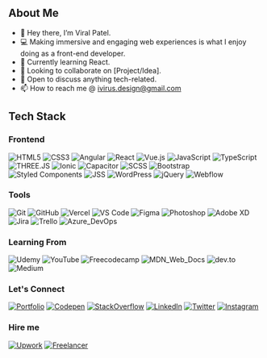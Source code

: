 ## About Me
- 👋 Hey there, I’m Viral Patel.
- 💻 Making immersive and engaging web experiences is what I enjoy doing as a front-end developer. 
- 🌱 Currently learning React.
- 👯 Looking to collaborate on [Project/Idea].
- 🤔 Open to discuss anything tech-related.
- 📫 How to reach me @ ivirus.design@gmail.com

## Tech Stack

### Frontend
![HTML5](https://img.shields.io/badge/-HTML5-E34F26?style=for-the-badge&logo=html5&logoColor=white)
![CSS3](https://img.shields.io/badge/-CSS3-1572B6?style=for-the-badge&logo=css3&logoColor=white)
![Angular](https://img.shields.io/badge/-Angular-DD0031?style=for-the-badge&logo=angular&logoColor=white)
![React](https://img.shields.io/badge/-React-20232A?style=for-the-badge&logo=react)
![Vue.js](https://img.shields.io/badge/-Vue.js-35495E?style=for-the-badge&logo=vue.js)
![JavaScript](https://img.shields.io/badge/-JavaScript-F7DF1E?style=for-the-badge&logo=javascript&logoColor=black)
![TypeScript](https://img.shields.io/badge/-TypeScript-007ACC?style=for-the-badge&logo=typescript&logoColor=white)
![THREE.JS](https://img.shields.io/badge/-THREE-049EF4?style=for-the-badge&logo=three.js)
![Ionic](https://img.shields.io/badge/Ionic-3880FF?style=for-the-badge&logo=ionic&logoColor=white)
![Capacitor](https://img.shields.io/badge/Capacitor-119EFF?style=for-the-badge&logo=Capacitor&logoColor=white)
![SCSS](https://img.shields.io/badge/Sass-CC6699?style=for-the-badge&logo=sass&logoColor=white)
![Bootstrap](https://img.shields.io/badge/Bootstrap-563D7C?style=for-the-badge&logo=bootstrap&logoColor=white)
![Styled Components](https://img.shields.io/badge/styled--components-DB7093?style=for-the-badge&logo=styled-components&logoColor=white)
![JSS](https://img.shields.io/badge/JSS-F7DF1E?style=for-the-badge&logo=JSS&logoColor=black)
![WordPress](https://img.shields.io/badge/Wordpress-21759B?style=for-the-badge&logo=wordpress&logoColor=white)
![jQuery](https://img.shields.io/badge/jQuery-0769AD?style=for-the-badge&logo=jquery&logoColor=white)
![Webflow](https://img.shields.io/badge/Webflow-146ef5?style=for-the-badge&logo=wear-os&logoColor=white)

### Tools
![Git](https://img.shields.io/badge/-Git-E44C30?style=for-the-badge&logo=git&logoColor=white)
![GitHub](https://img.shields.io/badge/-GitHub-100000?style=for-the-badge&logo=github&logoColor=white)
![Vercel](https://img.shields.io/badge/Vercel-000000?style=for-the-badge&logo=vercel&logoColor=white)
![VS Code](https://img.shields.io/badge/-VS%20Code-0078D4?style=for-the-badge&logo=visual-studio-code&logoColor=white)
![Figma](https://img.shields.io/badge/Figma-F24E1E?style=for-the-badge&logo=figma&logoColor=white)
![Photoshop](https://img.shields.io/badge/Photoshop-31A8FF?style=for-the-badge&logo=Adobe%20Photoshop&logoColor=black)
![Adobe XD](https://img.shields.io/badge/Adobe%20XD-470137?style=for-the-badge&logo=Adobe%20XD&logoColor=#FF61F6)
![Jira](https://img.shields.io/badge/Jira-0052CC?style=for-the-badge&logo=Jira&logoColor=white)
![Trello](https://img.shields.io/badge/Trello-0052CC?style=for-the-badge&logo=trello&logoColor=white)
![Azure_DevOps](https://img.shields.io/badge/Azure_DevOps-0078D7?style=for-the-badge&logo=azure-devops&logoColor=white)

### Learning From
![Udemy](https://img.shields.io/badge/Udemy-a100ff?style=for-the-badge&logo=Udemy&logoColor=white)
![YouTube](https://img.shields.io/badge/YouTube-FF0000?style=for-the-badge&logo=youtube&logoColor=white)
![Freecodecamp](https://img.shields.io/badge/freecodecamp-27273D?style=for-the-badge&logo=freecodecamp&logoColor=white)
![MDN_Web_Docs](https://img.shields.io/badge/MDN_Web_Docs-black?style=for-the-badge&logo=mdnwebdocs&logoColor=white)
![dev.to](https://img.shields.io/badge/dev.to-0A0A0A?style=for-the-badge&logo=devdotto&logoColor=white)
![Medium](https://img.shields.io/badge/Medium-12100E?style=for-the-badge&logo=medium&logoColor=white)

### Let's Connect
[![Portfolio](https://img.shields.io/badge/-Portfolio-0a68e7?style=for-the-badge&logo=About.me&logoColor=white)](https://viru.vercel.app)
[![Codepen](https://img.shields.io/badge/-Codepen-000?style=for-the-badge&logo=codepen&logoColor=white)](https://codepen.io/viralpatel508)
[![StackOverflow](https://img.shields.io/badge/Stack_Overflow-FE7A16?style=for-the-badge&logo=stack-overflow&logoColor=white)](https://stackoverflow.com/users/9030929/viral?tab=profile)
[![LinkedIn](https://img.shields.io/badge/-LinkedIn-0A66C2?style=for-the-badge&logo=linkedin&logoColor=white)](https://www.linkedin.com/in/viralpatel508/)
[![Twitter](https://img.shields.io/badge/-Twitter-1DA1F2?style=for-the-badge&logo=x&logoColor=white)](https://twitter.com/viralpatel508)
[![Instagram](https://img.shields.io/badge/Instagram-E4405F?style=for-the-badge&logo=instagram&logoColor=white)](https://www.instagram.com/viru___/)

### Hire me
[![Upwork](https://img.shields.io/badge/UpWork-6FDA44?style=for-the-badge&logo=Upwork&logoColor=white)](https://www.upwork.com/freelancers/~01444c733819e88c64)
[![Freelancer](https://img.shields.io/badge/Freelancer-29B2FE?style=for-the-badge&logo=Freelancer&logoColor=white)](https://freelancer.in/u/viralpatel508)

